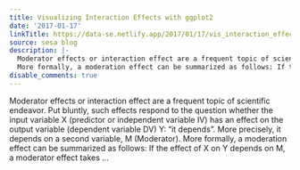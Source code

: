 ```yaml
---
title: Visualizing Interaction Effects with ggplot2
date: '2017-01-17'
linkTitle: https://data-se.netlify.app/2017/01/17/vis_interaction_effects/
source: sesa blog
description: |-
  Moderator effects or interaction effect are a frequent topic of scientific endeavor. Put bluntly, such effects respond to the question whether the input variable X (predictor or independent variable IV) has an effect on the output variable (dependent variable DV) Y: &ldquo;it depends&rdquo;. More precisely, it depends on a second variable, M (Moderator).
  More formally, a moderation effect can be summarized as follows: If the effect of X on Y depends on M, a moderator effect takes ...
disable_comments: true
---
```

Moderator effects or interaction effect are a frequent topic of scientific endeavor. Put bluntly, such effects respond to the question whether the input variable X (predictor or independent variable IV) has an effect on the output variable (dependent variable DV) Y: &ldquo;it depends&rdquo;. More precisely, it depends on a second variable, M (Moderator).
More formally, a moderation effect can be summarized as follows: If the effect of X on Y depends on M, a moderator effect takes ...